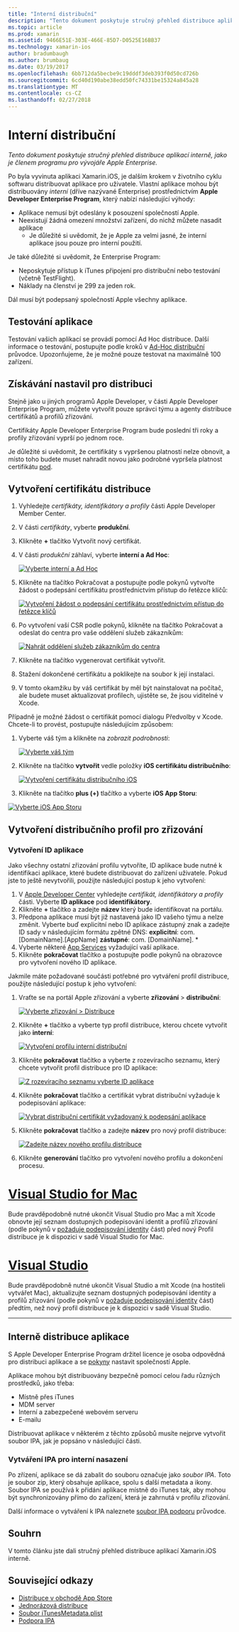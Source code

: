 ```yaml
---
title: "Interní distribuční"
description: "Tento dokument poskytuje stručný přehled distribuce aplikací interně, jako je členem programu pro vývojáře Apple Enterprise."
ms.topic: article
ms.prod: xamarin
ms.assetid: 9466E51E-303E-466E-85D7-D0525E16BB37
ms.technology: xamarin-ios
author: bradumbaugh
ms.author: brumbaug
ms.date: 03/19/2017
ms.openlocfilehash: 6bb712da5becbe9c19dddf3deb393f0d50cd726b
ms.sourcegitcommit: 6cd40d190abe38edd50fc74331be15324a845a28
ms.translationtype: MT
ms.contentlocale: cs-CZ
ms.lasthandoff: 02/27/2018
---
```

# <a name="in-house-distribution"></a>Interní distribuční

_Tento dokument poskytuje stručný přehled distribuce aplikací interně, jako je členem programu pro vývojáře Apple Enterprise._

Po byla vyvinuta aplikaci Xamarin.iOS, je dalším krokem v životního cyklu softwaru distribuovat aplikace pro uživatele. Vlastní aplikace mohou být distribuovány *interní* (dříve nazývané Enterprise) prostřednictvím **Apple Developer Enterprise Program**, který nabízí následující výhody:

- Aplikace nemusí být odeslány k posouzení společností Apple.
- Neexistují žádná omezení množství zařízení, do nichž můžete nasadit aplikace
    - Je důležité si uvědomit, že je Apple za velmi jasné, že interní aplikace jsou pouze pro interní použití.

Je také důležité si uvědomit, že Enterprise Program:

- Neposkytuje přístup k iTunes připojení pro distribuční nebo testování (včetně TestFlight).
- Náklady na členství je 299 za jeden rok.

Dál musí být podepsaný společností Apple všechny aplikace.

<a name="testing" />

## <a name="testing-your-application"></a>Testování aplikace

Testování vašich aplikací se provádí pomocí Ad Hoc distribuce. Další informace o testování, postupujte podle kroků v [Ad-Hoc distribuční](~/ios/deploy-test/app-distribution/ad-hoc-distribution.md) průvodce. Upozorňujeme, že je možné pouze testovat na maximálně 100 zařízení.

<a name="setup" />

## <a name="getting-set-up-for-distribution"></a>Získávání nastavil pro distribuci

Stejně jako u jiných programů Apple Developer, v části Apple Developer Enterprise Program, můžete vytvořit pouze správci týmu a agenty distribuce certifikátů a profilů zřizování.

Certifikáty Apple Developer Enterprise Program bude poslední tři roky a profily zřizování vyprší po jednom roce.

Je důležité si uvědomit, že certifikáty s vypršenou platností nelze obnovit, a místo toho budete muset nahradit novou jako podrobné vypršela platnost certifikátu [pod](#certificate).

<a name="certificate" />

## <a name="creating-a-distribution-certificate"></a>Vytvoření certifikátu distribuce

1. Vyhledejte *certifikáty, identifikátory a profily* části Apple Developer Member Center.
2. V části *certifikáty*, vyberte **produkční**.
3. Klikněte  **+**  tlačítko Vytvořit nový certifikát.
4. V části *produkční* záhlaví, vyberte **interní a Ad Hoc**:

   [ ![](in-house-distribution-images/createcertmanually01.png "Vyberte interní a Ad Hoc")](in-house-distribution-images/createcertmanually01.png)

5. Klikněte na tlačítko Pokračovat a postupujte podle pokynů vytvořte žádost o podepsání certifikátu prostřednictvím přístup do řetězce klíčů:

   [ ![](in-house-distribution-images/createcertmanually02.png "Vytvoření žádost o podepsání certifikátu prostřednictvím přístup do řetězce klíčů")](in-house-distribution-images/createcertmanually02.png)

6. Po vytvoření vaší CSR podle pokynů, klikněte na tlačítko Pokračovat a odeslat do centra pro vaše oddělení služeb zákazníkům:

   [ ![](in-house-distribution-images/createcertmanually03.png "Nahrát oddělení služeb zákazníkům do centra")](in-house-distribution-images/createcertmanually03.png)

7. Klikněte na tlačítko vygenerovat certifikát vytvořit.
8. Stažení dokončené certifikátu a poklikejte na soubor k její instalaci.
9. V tomto okamžiku by váš certifikát by měl být nainstalovat na počítač, ale budete muset aktualizovat profilech, ujistěte se, že jsou viditelné v Xcode.

Případně je možné žádost o certifikát pomocí dialogu Předvolby v Xcode. Chcete-li to provést, postupujte následujícím způsobem:

1. Vyberte váš tým a klikněte na *zobrazit podrobnosti*:

    [ ![](in-house-distribution-images/selectteam.png "Vyberte váš tým")](in-house-distribution-images/selectteam.png)

2. Klikněte na tlačítko **vytvořit** vedle položky **iOS certifikátu distribučního**:

   [ ![](in-house-distribution-images/selectcert.png "Vytvoření certifikátu distribučního iOS")](in-house-distribution-images/selectcert.png)

2.   Klikněte na tlačítko **plus (+)** tlačítko a vyberte **iOS App Storu**:

   [ ![](in-house-distribution-images/selectcert.png "Vyberte iOS App Storu")](in-house-distribution-images/selectcert.png)

<a name="profile" />

## <a name="creating-a-distribution-provisioning-profile"></a>Vytvoření distribučního profil pro zřizování

<a name="appid" />

### <a name="creating-an-app-id"></a>Vytvoření ID aplikace

Jako všechny ostatní zřizování profilu vytvoříte, ID aplikace bude nutné k identifikaci aplikace, které budete distribuovat do zařízení uživatele. Pokud jste to ještě nevytvořili, použijte následující postup k jeho vytvoření:


1. V [Apple Developer Center](https://developer.apple.com/account/overview.action) vyhledejte *certifikát, identifikátory a profily* části. Vyberte **ID aplikace** pod **identifikátory**.
2. Klikněte  **+**  tlačítko a zadejte **název** který bude identifikovat na portálu.
3. Předpona aplikace musí být již nastavená jako ID vašeho týmu a nelze změnit. Vyberte buď explicitní nebo ID aplikace zástupný znak a zadejte ID sady v následujícím formátu zpětné DNS: **explicitní**: com. [DomainName].[AppName] **zástupné**: com. [DomainName]. *
4. Vyberte některé [App Services](~/ios/get-started/installation/device-provisioning/index.md#appservices) vyžadující vaší aplikace.
5. Klikněte **pokračovat** tlačítko a postupujte podle pokynů na obrazovce pro vytvoření nového ID aplikace.

Jakmile máte požadované součásti potřebné pro vytváření profil distribuce, použijte následující postup k jeho vytvoření:

1. Vraťte se na portál Apple zřizování a vyberte **zřizování** > **distribuční**:

   [![](in-house-distribution-images/distribute01.png "Vyberte zřizování > Distribuce")](in-house-distribution-images/distribute01.png)

2. Klikněte  **+**  tlačítko a vyberte typ profil distribuce, kterou chcete vytvořit jako **interní**:

   [![](in-house-distribution-images/distribute02.png "Vytvoření profilu interní distribuční")](in-house-distribution-images/distribute02.png)

3. Klikněte **pokračovat** tlačítko a vyberte z rozevíracího seznamu, který chcete vytvořit profil distribuce pro ID aplikace:

   [![](in-house-distribution-images/distribute03.png "Z rozevíracího seznamu vyberte ID aplikace")](in-house-distribution-images/distribute03.png)

4. Klikněte **pokračovat** tlačítko a certifikát vybrat distribuční vyžaduje k podepisování aplikace:

   [![](in-house-distribution-images/distribute04.png "Vybrat distribuční certifikát vyžadovaný k podepsání aplikace")](in-house-distribution-images/distribute04.png)

6. Klikněte **pokračovat** tlačítko a zadejte **název** pro nový profil distribuce:

   [![](in-house-distribution-images/distribute06.png "Zadejte název nového profilu distribuce")](in-house-distribution-images/distribute06.png)

7. Klikněte **generování** tlačítko pro vytvoření nového profilu a dokončení procesu.

# <a name="visual-studio-for-mactabvsmac"></a>[Visual Studio for Mac](#tab/vsmac)

 Bude pravděpodobně nutné ukončit Visual Studio pro Mac a mít Xcode obnovte její seznam dostupných podepisování identit a profilů zřizování (podle pokynů v [požaduje podepisování identity](~/ios/get-started/installation/device-provisioning/manual-provisioning.md#download) část) před nový Profil distribuce je k dispozici v sadě Visual Studio for Mac.

# <a name="visual-studiotabvswin"></a>[Visual Studio](#tab/vswin)

Bude pravděpodobně nutné ukončit Visual Studio a mít Xcode (na hostiteli vytvářet Mac), aktualizujte seznam dostupných podepisování identity a profilů zřizování (podle pokynů v [požaduje podepisování identity](~/ios/get-started/installation/device-provisioning/manual-provisioning.md#download) část) předtím, než nový profil distribuce je k dispozici v sadě Visual Studio.

-----

<a name="inhouse" />

## <a name="distributing-your-app-in-house"></a>Interně distribuce aplikace

S Apple Developer Enterprise Program držitel licence je osoba odpovědná pro distribuci aplikace a se [pokyny](http://adcdownload.apple.com/Documentation/License_Agreements__Apple_Developer_Enterprise_Program/Apple_Developer_Program_Enterprise_Agreement_20150608.pdf) nastavit společností Apple.

Aplikace mohou být distribuovány bezpečně pomocí celou řadu různých prostředků, jako třeba:

- Místně přes iTunes
- MDM server
- Interní a zabezpečené webovém serveru
- E-mailu

Distribuovat aplikace v některém z těchto způsobů musíte nejprve vytvořit soubor IPA, jak je popsáno v následující části.


### <a name="creating-an-ipa-for-in-house-deployment"></a>Vytváření IPA pro interní nasazení

Po zřízení, aplikace se dá zabalit do souboru označuje jako *soubor IPA*. Toto je soubor zip, který obsahuje aplikace, spolu s další metadata a ikony. Soubor IPA se používá k přidání aplikace místně do iTunes tak, aby mohou být synchronizovány přímo do zařízení, která je zahrnutá v profilu zřizování.

Další informace o vytváření k IPA naleznete [soubor IPA podporu](~/ios/deploy-test/app-distribution/ipa-support.md) průvodce.


## <a name="summary"></a>Souhrn

V tomto článku jste dali stručný přehled distribuce aplikací Xamarin.iOS interně.

## <a name="related-links"></a>Související odkazy

- [Distribuce v obchodě App Store](~/ios/deploy-test/app-distribution/app-store-distribution/index.md)
- [Jednorázová distribuce](~/ios/deploy-test/app-distribution/ad-hoc-distribution.md)
- [Soubor iTunesMetadata.plist](~/ios/deploy-test/app-distribution/itunesmetadata.md)
- [Podpora IPA](~/ios/deploy-test/app-distribution/ipa-support.md)

